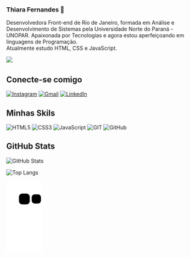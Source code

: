 ### Thiara Fernandes 👋

Desenvolvedora Front-end de Rio de Janeiro, formada em Análise e Desenvolvimento de Sistemas pela Universidade Norte do Paraná - UNOPAR.
Apaixonada por Tecnologias e agora estou aperfeiçoando em linguagens de
Programação.  
Atualmente estudo HTML, CSS e JavaScript.

<img src="200w.gif">


## Conecte-se comigo

  [![Instagram](https://img.shields.io/badge/Instagram-000?style=for-the-badge&logo=instagram&logoColor=FF69B4)](https://www.instagram.com/thiararfernandes/)
 [![Gmail](https://img.shields.io/badge/Gmail-000?style=for-the-badge&logo=Gmail&logoColor=FF69B4)](hhttps://mail.google.com/mail/u/0/#inbox/140d656b8e54d660)
  [![LinkedIn](https://img.shields.io/badge/LinkedIn-000?style=for-the-badge&logo=linkedin&logoColor=FF69B4)](https://www.linkedin.com/in/thiarafernandes/)

## Minhas Skils 
![HTML5](https://img.shields.io/badge/HTML5-000?style=for-the-badge&logo=html5&logoColor=FF69B4)
![CSS3](https://img.shields.io/badge/CSS3-000?style=for-the-badge&logo=css3&logoColor=FF69B4)
![JavaScript](https://img.shields.io/badge/JavaScript-000?style=for-the-badge&logo=javascript&logoColor=FF69B4)
![GIT](https://img.shields.io/badge/Git-000?style=for-the-badge&logo=git&logoColor=FF69B4)
![GitHub](https://img.shields.io/badge/GitHub-000?style=for-the-badge&logo=github&logoColor=FF69B4)

## GitHub Stats
![GitHub Stats](https://github-readme-stats.vercel.app/api?username=ThiaraFernandes&theme=transparent&bg_color=000&border_color=FF69B4&show_icons=true&icon_color=FFF&title_color=FF69B4&text_color=FFF&hide_title=true&hide=stars)

![Top Langs](https://github-readme-stats-git-masterrstaa-rickstaa.vercel.app/api/top-langs/?username=ThiaraFernandes&bg_color=000&border_color=FF69B4&title_color=FFF&text_color=FFF)

![snake gif](https://github.com/ThiaraFernandes/thiarafernandes/blob/output/github-contribution-grid-snake.svg)
